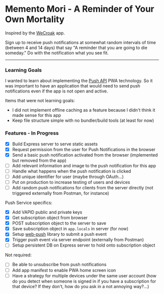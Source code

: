 # Memento Mori - A Reminder of Your Own Mortality

Inspired by the [WeCroak](https://www.wecroak.com/) app.

Sign up to receive push notifications at somewhat random intervals of time (between 4 and 14 days) that say "A reminder that you are going to die someday." Do with the notification what you see fit.

---

### Learning Goals

I wanted to learn about implementing the [Push API](https://developers.google.com/web/ilt/pwa/introduction-to-push-notifications) PWA technology. So it was important to have an application that would need to send push notifications even if the app is not open and active.

Items that were not learning goals:

* I did not implement offline caching as a feature because I didn't think it made sense for this app
* Keep file structure simple with no bundler/build tools (at least for now)

### Features - In Progress

* [X] Build Express server to serve static assets
* [X] Request permission from the user for Push Notifications in the browser
* [X] Send a basic push notification activated from the browser (implemented but removed from the app)
* [ ] Add relevant information and image to the push notification for this app
* [ ] Handle what happens when the push notification is clicked
* [ ] Add unique identifier for user (maybe through OAuth...)
* [ ] Put on production to increase testing of users and devices
* [ ] Add random push notifications for clients from the server directly (not triggered externally from Postman, for instance)

Push Service specifics:
* [X] Add VAPID public and private keys
* [X] Get subscription object from browser
* [X] POST subscription object to the server to save
* [X] Save subscription object in `app.locals` in server (for now)
* [X] Setup [web-push](https://www.npmjs.com/package/web-push) library to submit a push event
* [X] Trigger push event via server endpoint (externally from Postman)
* [ ] Setup persistent DB on Express server to hold onto subscription object

Not required:

* [ ] Be able to unsubscribe from push notifications
* [ ] Add app manifest to enable PWA home screen icon
* [ ] Have a strategy for multiple devices under the same user account (how do you detect when someone is signed in if you have a subscription for that device? If they don't, how do you ask in a not annoying way?...)
